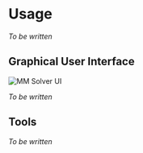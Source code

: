 # Usage

_To be written_

## Graphical User Interface

![MM Solver UI](https://raw.githubusercontent.com/david-cattermole/mayaMatchMoveSolver/master/design/ui/mmSolver.png)

_To be written_

## Tools

_To be written_

